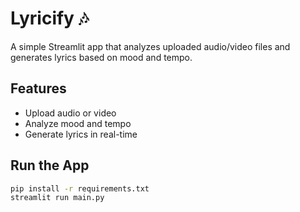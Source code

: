 
# Lyricify 🎶
A simple Streamlit app that analyzes uploaded audio/video files and generates lyrics based on mood and tempo.

## Features
- Upload audio or video
- Analyze mood and tempo
- Generate lyrics in real-time

## Run the App
```bash
pip install -r requirements.txt
streamlit run main.py
```
